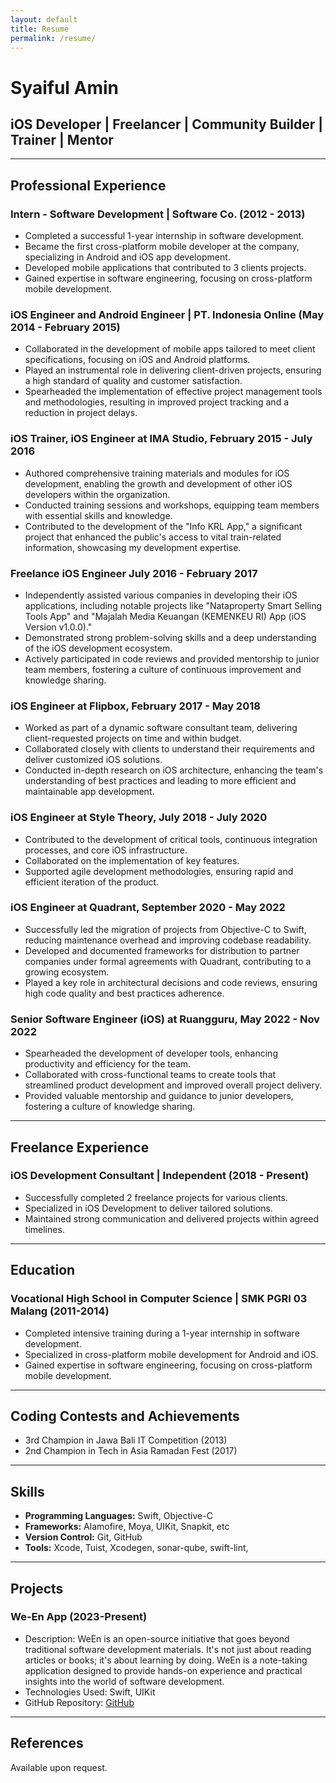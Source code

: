 ```yaml
---
layout: default
title: Resume
permalink: /resume/
---
```


# Syaiful Amin

## iOS Developer | Freelancer | Community Builder | Trainer | Mentor

---

## Professional Experience

### Intern - Software Development | Software Co. (2012 - 2013)
- Completed a successful 1-year internship in software development.
- Became the first cross-platform mobile developer at the company, specializing in Android and iOS app development.
- Developed mobile applications that contributed to 3 clients projects.
- Gained expertise in software engineering, focusing on cross-platform mobile development.

### iOS Engineer and Android Engineer | PT. Indonesia Online (May 2014 - February 2015)

- Collaborated in the development of mobile apps tailored to meet client specifications, focusing on iOS and Android platforms.
- Played an instrumental role in delivering client-driven projects, ensuring a high standard of quality and customer satisfaction.
- Spearheaded the implementation of effective project management tools and methodologies, resulting in improved project tracking and a reduction in project delays.

### iOS Trainer, iOS Engineer at IMA Studio, February 2015 - July 2016

- Authored comprehensive training materials and modules for iOS development, enabling the growth and development of other iOS developers within the organization.
- Conducted training sessions and workshops, equipping team members with essential skills and knowledge.
- Contributed to the development of the "Info KRL App," a significant project that enhanced the public's access to vital train-related information, showcasing my development expertise.

### Freelance iOS Engineer July 2016 - February 2017

- Independently assisted various companies in developing their iOS applications, including notable projects like "Nataproperty Smart Selling Tools App" and "Majalah Media Keuangan (KEMENKEU RI) App (iOS Version v1.0.0)."
- Demonstrated strong problem-solving skills and a deep understanding of the iOS development ecosystem.
- Actively participated in code reviews and provided mentorship to junior team members, fostering a culture of continuous improvement and knowledge sharing.

### iOS Engineer at Flipbox, February 2017 - May 2018

- Worked as part of a dynamic software consultant team, delivering client-requested projects on time and within budget.
- Collaborated closely with clients to understand their requirements and deliver customized iOS solutions.
- Conducted in-depth research on iOS architecture, enhancing the team's understanding of best practices and leading to more efficient and maintainable app development.

###  iOS Engineer at Style Theory, July 2018 - July 2020

- Contributed to the development of critical tools, continuous integration processes, and core iOS infrastructure.
- Collaborated on the implementation of key features.
- Supported agile development methodologies, ensuring rapid and efficient iteration of
the product.

### iOS Engineer at Quadrant, September 2020 - May 2022

- Successfully led the migration of projects from Objective-C to Swift, reducing maintenance overhead and improving codebase readability.
- Developed and documented frameworks for distribution to partner companies under formal agreements with Quadrant, contributing to a growing ecosystem.
- Played a key role in architectural decisions and code reviews, ensuring high code quality and best practices adherence.

### Senior Software Engineer (iOS) at Ruangguru, May 2022 - Nov 2022

- Spearheaded the development of developer tools, enhancing productivity and efficiency for the team.
- Collaborated with cross-functional teams to create tools that streamlined product development and improved overall project delivery.
- Provided valuable mentorship and guidance to junior developers, fostering a culture of knowledge sharing.

---

## Freelance Experience

### iOS Development Consultant | Independent (2018 - Present)

- Successfully completed 2 freelance projects for various clients.
- Specialized in iOS Development to deliver tailored solutions.
- Maintained strong communication and delivered projects within agreed timelines.

---

## Education
### Vocational High School in Computer Science | SMK PGRI 03 Malang (2011-2014)
- Completed intensive training during a 1-year internship in software development.
- Specialized in cross-platform mobile development for Android and iOS.
- Gained expertise in software engineering, focusing on cross-platform mobile development.

---

## Coding Contests and Achievements

- 3rd Champion in Jawa Bali IT Competition (2013)
- 2nd Champion in Tech in Asia Ramadan Fest (2017)

---

## Skills

- **Programming Languages:** Swift, Objective-C
- **Frameworks:** Alamofire, Moya, UIKit, Snapkit, etc
- **Version Control:** Git, GitHub
- **Tools:** Xcode, Tuist, Xcodegen, sonar-qube, swift-lint, 

---

## Projects

### We-En App (2023-Present)

- Description: WeEn is an open-source initiative that goes beyond traditional software development materials. It's not just about reading articles or books; it's about learning by doing. WeEn is a note-taking application designed to provide hands-on experience and practical insights into the world of software development.
- Technologies Used: Swift, UIKit
- GitHub Repository: [GitHub](<https://github.com/syaifulamindev/WeEn.git>)

---

## References

Available upon request.